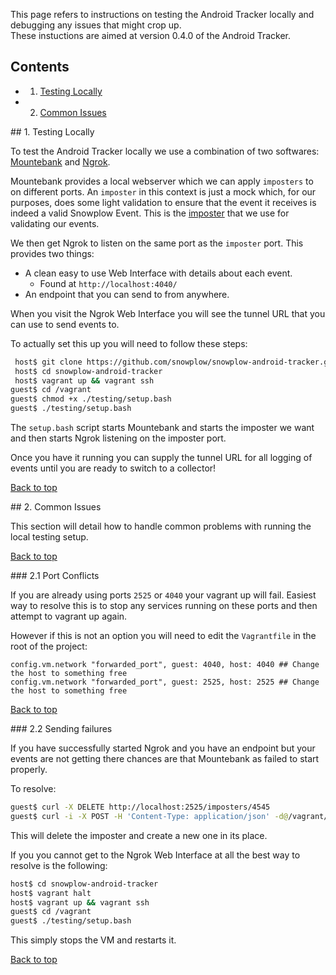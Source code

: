 <a name="top" />

This page refers to instructions on testing the Android Tracker locally and debugging any issues that might crop up.  
These instuctions are aimed at version 0.4.0 of the Android Tracker.

## Contents

- 1. [Testing Locally](#testing-locally)
- 2. [Common Issues](#issues)

<a name="testing-locally" />
## 1. Testing Locally

To test the Android Tracker locally we use a combination of two softwares: [Mountebank][mountebank] and [Ngrok][ngrok].

Mountebank provides a local webserver which we can apply `imposters` to on different ports.  An `imposter` in this context is just a mock which, for our purposes, does some light validation to ensure that the event it receives is indeed a valid Snowplow Event.  This is the [imposter][imposter-link] that we use for validating our events.

We then get Ngrok to listen on the same port as the `imposter` port.  This provides two things:

- A clean easy to use Web Interface with details about each event.
  - Found at `http://localhost:4040/`
- An endpoint that you can send to from anywhere.

When you visit the Ngrok Web Interface you will see the tunnel URL that you can use to send events to.

To actually set this up you will need to follow these steps:

```bash
 host$ git clone https://github.com/snowplow/snowplow-android-tracker.git
 host$ cd snowplow-android-tracker
 host$ vagrant up && vagrant ssh
guest$ cd /vagrant
guest$ chmod +x ./testing/setup.bash
guest$ ./testing/setup.bash
```

The `setup.bash` script starts Mountebank and starts the imposter we want and then starts Ngrok listening on the imposter port.

Once you have it running you can supply the tunnel URL for all logging of events until you are ready to switch to a collector!

[Back to top](#top)

<a name="issues" />
## 2. Common Issues

This section will detail how to handle common problems with running the local testing setup.

[Back to top](#top)

<a name="port-conflicts" />
### 2.1 Port Conflicts

If you are already using ports `2525` or `4040` your vagrant up will fail.  Easiest way to resolve this is to stop any services running on these ports and then attempt to vagrant up again.  

However if this is not an option you will need to edit the `Vagrantfile` in the root of the project:

```
config.vm.network "forwarded_port", guest: 4040, host: 4040 ## Change the host to something free
config.vm.network "forwarded_port", guest: 2525, host: 2525 ## Change the host to something free
```

[Back to top](#top)

<a name="events-failing" />
### 2.2 Sending failures

If you have successfully started Ngrok and you have an endpoint but your events are not getting there chances are that Mountebank as failed to start properly.

To resolve:

```bash
guest$ curl -X DELETE http://localhost:2525/imposters/4545
guest$ curl -i -X POST -H 'Content-Type: application/json' -d@/vagrant/snowplow-android-tracker-rx/src/androidTest/assets/imposters.json http://localhost:2525/imposters
```

This will delete the imposter and create a new one in its place.

If you you cannot get to the Ngrok Web Interface at all the best way to resolve is the following:

```bash
host$ cd snowplow-android-tracker
host$ vagrant halt
host$ vagrant up && vagrant ssh
guest$ cd /vagrant
guest$ ./testing/setup.bash
```

This simply stops the VM and restarts it.

[Back to top](#top)

[imposter-link]: https://github.com/snowplow/snowplow-android-tracker/blob/master/snowplow-android-tracker-rx/src/androidTest/assets/imposters.json
[mountebank]: http://www.mbtest.org/
[ngrok]: https://ngrok.com/
